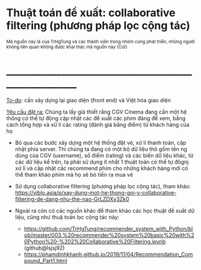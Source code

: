 <h1>Thuật toán đề xuất: collaborative filtering (phương pháp lọc cộng tác)</h1>
<sub>Mã nguồn này là của TrHgTung và các thành viên trong nhóm cùng phát triển, những người không liên quan không được khai thác mã nguồn này (Cút)</sub>
<h1>___________________________________________________</h1>

<ins>To-do</ins>: cần xây dựng lại giao diện (front end) và Việt hóa giao diện

<ins>Yêu cầu đặt ra:</ins>
Chúng ta lấy giả thiết rằng CGV Cinema đang cần một hệ thống có thể tự động cập nhật các đề xuất các phim đáng để xem, bẳng cách tổng hợp và xử lí các rating (đánh giá bằng điểm) từ khách hàng của họ

- Bỏ qua các bước xây dựng một hệ thống đặt vé, xử lí thanh toán, cập nhật phía server. Thì chúng ta đang có một bộ dữ liệu thô gồm tên ng dùng của CGV (username), số điểm (rating) và các biến dữ liệu khác, từ các dữ liệu kể trên, ta phải sử dụng ít nhất 1 thuật toán có thể tự đôgnj xử lí và cập nhật các recommend phim cho những khách hàng mới có thể tham khảo phim mà họ sẽ bỏ tiền ra mua vé

- Sử dụng collaborative filtering (phương pháp lọc cộng tác), tham khảo: https://viblo.asia/p/xay-dung-mot-he-thong-goi-y-collaborative-filtering-de-dang-nhu-the-nao-GrLZDXv3Zk0

- Ngoài ra còn có các nguồn khác để tham khảo các học thuật đề xuất dữ liệu, cũng như thuậ toán lọc cộng tác này:
    + https://github.com/TrHgTung/recommender_system_with_Python/blob/master/003.%20recommender%20system%20basic%20with%20Python%20-%202%20Collaborative%20Filtering.ipynb (github@lsjsj92)
    + https://phamdinhkhanh.github.io/2019/11/04/Recommendation_Compound_Part1.html